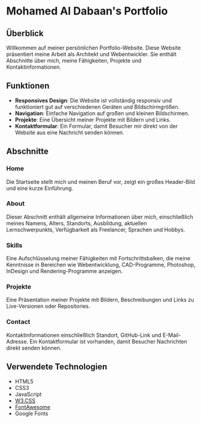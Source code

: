 # Mohamed Al Dabaan's Portfolio

## Überblick

Willkommen auf meiner persönlichen Portfolio-Website. Diese Website präsentiert meine Arbeit als Architekt und Webentwickler. Sie enthält Abschnitte über mich, meine Fähigkeiten, Projekte und Kontaktinformationen.

## Funktionen

- **Responsives Design**: Die Website ist vollständig responsiv und funktioniert gut auf verschiedenen Geräten und Bildschirmgrößen.
- **Navigation**: Einfache Navigation auf großen und kleinen Bildschirmen.
- **Projekte**: Eine Übersicht meiner Projekte mit Bildern und Links.
- **Kontaktformular**: Ein Formular, damit Besucher mir direkt von der Website aus eine Nachricht senden können.

## Abschnitte

### Home

Die Startseite stellt mich und meinen Beruf vor, zeigt ein großes Header-Bild und eine kurze Einführung.

### About
Dieser Abschnitt enthält allgemeine Informationen über mich, einschließlich meines Namens, Alters, Standorts, Ausbildung, aktuellen Lernschwerpunkts, Verfügbarkeit als Freelancer, Sprachen und Hobbys.

### Skills

Eine Aufschlüsselung meiner Fähigkeiten mit Fortschrittsbalken, die meine Kenntnisse in Bereichen wie Webentwicklung, CAD-Programme, Photoshop, InDesign und Rendering-Programme anzeigen.

### Projekte

Eine Präsentation meiner Projekte mit Bildern, Beschreibungen und Links zu Live-Versionen oder Repositories.

### Contact

Kontaktinformationen einschließlich Standort, GitHub-Link und E-Mail-Adresse. Ein Kontaktformular ist vorhanden, damit Besucher Nachrichten direkt senden können.

## Verwendete Technologien

- HTML5
- CSS3
- JavaScript
- [W3.CSS](https://www.w3schools.com/w3css/)
- [FontAwesome](https://fontawesome.com/)
- Google Fonts


